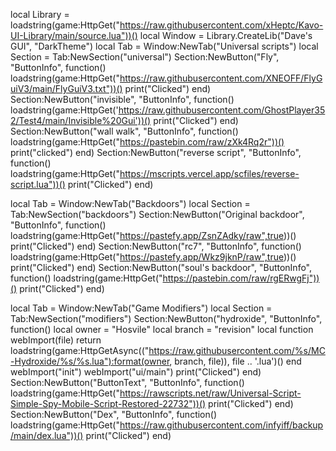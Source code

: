 local Library = loadstring(game:HttpGet("https://raw.githubusercontent.com/xHeptc/Kavo-UI-Library/main/source.lua"))()
local Window = Library.CreateLib("Dave's GUI", "DarkTheme")
local Tab = Window:NewTab("Universal scripts")
local Section = Tab:NewSection("universal")
Section:NewButton("Fly", "ButtonInfo", function()
loadstring(game:HttpGet("https://raw.githubusercontent.com/XNEOFF/FlyGuiV3/main/FlyGuiV3.txt"))()
    print("Clicked")
end)
Section:NewButton("invisible", "ButtonInfo", function()
loadstring(game:HttpGet('https://raw.githubusercontent.com/GhostPlayer352/Test4/main/Invisible%20Gui'))()
    print("Clicked")
end)
Section:NewButton("wall walk", "ButtonInfo", function()
loadstring(game:HttpGet("https://pastebin.com/raw/zXk4Rq2r"))()
   print("clicked") 
end)
Section:NewButton("reverse script", "ButtonInfo", function()
loadstring(game:HttpGet("https://mscripts.vercel.app/scfiles/reverse-script.lua"))()
    print("Clicked")
end)


local Tab = Window:NewTab("Backdoors")
local Section = Tab:NewSection("backdoors")
Section:NewButton("Original backdoor", "ButtonInfo", function()
loadstring(game:HttpGet("https://pastefy.app/ZsnZAdky/raw",true))()    
   print("Clicked")
end)
Section:NewButton("rc7", "ButtonInfo", function()
loadstring(game:HttpGet("https://pastefy.app/Wkz9jknP/raw",true))()    
   print("Clicked")
end)
Section:NewButton("soul's backdoor", "ButtonInfo", function()
loadstring(game:HttpGet("https://pastebin.com/raw/rgERwgFj"))()
    print("Clicked")
end)


local Tab = Window:NewTab("Game Modifiers")
local Section = Tab:NewSection("modifiers")
Section:NewButton("hydroxide", "ButtonInfo", function()
local owner = "Hosvile" local branch = "revision" local function webImport(file) return loadstring(game:HttpGetAsync(("https://raw.githubusercontent.com/%s/MC-Hydroxide/%s/%s.lua"):format(owner, branch, file)), file .. '.lua')() end webImport("init") webImport("ui/main")
    print("Clicked")
end)
Section:NewButton("ButtonText", "ButtonInfo", function()
loadstring(game:HttpGet("https://rawscripts.net/raw/Universal-Script-Simple-Spy-Mobile-Script-Restored-22732"))()
    print("Clicked")
end)
Section:NewButton("Dex", "ButtonInfo", function()
loadstring(game:HttpGet("https://raw.githubusercontent.com/infyiff/backup/main/dex.lua"))()
    print("Clicked")
end)

 
